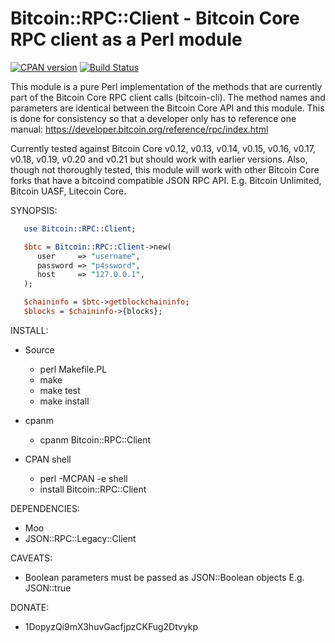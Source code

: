 # Bitcoin::RPC::Client - Bitcoin Core RPC client as a Perl module

[![CPAN version](https://badge.fury.io/pl/Bitcoin-RPC-Client.svg)](https://metacpan.org/pod/Bitcoin::RPC::Client)
[![Build Status](https://github.com/whindsx/Bitcoin-RPC-Client/workflows/build/badge.svg)](https://github.com/whindsx/Bitcoin-RPC-Client/actions)

This module is a pure Perl implementation of the methods that are currently
part of the Bitcoin Core RPC client calls (bitcoin-cli). The method names and
parameters are identical between the Bitcoin Core API and this module. This is
done for consistency so that a developer only has to reference one manual:
https://developer.bitcoin.org/reference/rpc/index.html

Currently tested against Bitcoin Core v0.12, v0.13, v0.14, v0.15, v0.16, v0.17,
v0.18, v0.19, v0.20 and v0.21 but should work with earlier versions. Also, 
though not thoroughly tested, this module will work with other Bitcoin Core 
forks that have a bitcoind compatible JSON RPC API. E.g. Bitcoin Unlimited, 
Bitcoin UASF, Litecoin Core.

SYNOPSIS:
```perl
   use Bitcoin::RPC::Client;

   $btc = Bitcoin::RPC::Client->new(
      user     => "username",
      password => "p4ssword",
      host     => "127.0.0.1",
   );

   $chaininfo = $btc->getblockchaininfo;
   $blocks = $chaininfo->{blocks};
```

INSTALL:
   - Source
      - perl Makefile.PL
      - make
      - make test
      - make install

   - cpanm
      - cpanm Bitcoin::RPC::Client

   - CPAN shell
      - perl -MCPAN -e shell
      - install Bitcoin::RPC::Client

DEPENDENCIES:
   - Moo
   - JSON::RPC::Legacy::Client

CAVEATS:
   - Boolean parameters must be passed as JSON::Boolean objects E.g. JSON::true

DONATE:
   - 1DopyzQi9mX3huvGacfjpzCKFug2Dtvykp
